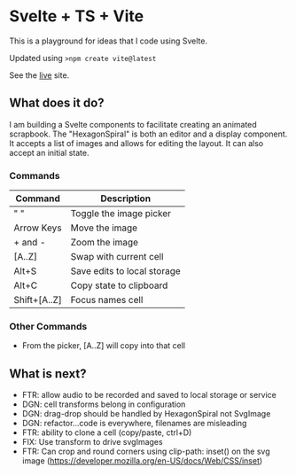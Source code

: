 # Svelte + TS + Vite

This is a playground for ideas that I code using Svelte.

Updated using `>npm create vite@latest`

See the [live](https://ca0v.github.io/svelte-lab) site.

## What does it do?

I am building a Svelte components to facilitate creating an animated scrapbook.
The "HexagonSpiral" is both an editor and a display component.  
It accepts a list of images and allows for editing the layout.
It can also accept an initial state.

### Commands

| Command | Description |
| -       | -            |
| " "     | Toggle the image picker |
| Arrow Keys | Move the image |
| + and - | Zoom the image |
| [A..Z]    | Swap with current cell |
| Alt+S   | Save edits to local storage|
|Alt+C    |Copy state to clipboard|
|Shift+[A..Z]| Focus names cell|

### Other Commands

* From the picker, [A..Z] will copy into that cell

## What is next?

* FTR: allow audio to be recorded and saved to local storage or service
* DGN: cell transforms belong in configuration
* DGN: drag-drop should be handled by HexagonSpiral not SvgImage
* DGN: refactor...code is everywhere, filenames are misleading
* FTR: ability to clone a cell (copy/paste, ctrl+D)
* FIX: Use transform to drive svgImages
* FTR: Can crop and round corners using clip-path: inset() on the svg image (<https://developer.mozilla.org/en-US/docs/Web/CSS/inset>)
